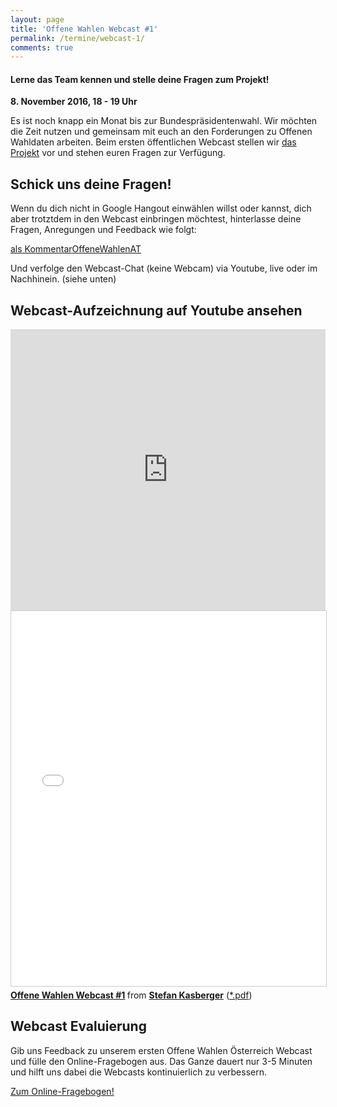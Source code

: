 ```yaml
---
layout: page
title: 'Offene Wahlen Webcast #1'
permalink: /termine/webcast-1/
comments: true
---
```


<h4 class="text-center lead">Lerne das Team kennen und stelle deine Fragen zum Projekt!</h4>

<div class="col-xs-12 col-sm-10 col-sm-offset-1 intro-webcast">
<p><strong>8. November 2016, 18 - 19 Uhr</strong></p>
<p>Es ist noch knapp ein Monat bis zur Bundespräsidentenwahl. Wir möchten die Zeit nutzen und gemeinsam mit euch an den Forderungen zu Offenen Wahldaten arbeiten. Beim ersten öffentlichen Webcast stellen wir <a href="/ueber-uns" title="Über uns">das Projekt</a> vor und stehen euren Fragen zur Verfügung.</p>
</div>

<h2 class="text-center">Schick uns deine Fragen!</h2>
<p>Wenn du dich nicht in Google Hangout einwählen willst oder kannst, dich aber trotztdem in den Webcast einbringen möchtest, hinterlasse deine Fragen, Anregungen und Feedback wie folgt:</p>
<a href="#disqus_thread" title="Kommentar" class="col-xs-12 col-sm-6 button-primary">als Kommentar<a href="https://twitter.com/search?f=tweets&q=%23OffeneWahlenAT&src=typd" title="OffeneWahlenAT" class="col-xs-12 col-sm-6 button-primary"><i class="fa fa-hashtag" aria-hidden="true"></i>OffeneWahlenAT</a>

Und verfolge den Webcast-Chat (keine Webcam) via Youtube, live oder im Nachhinein. (siehe unten)

<h2 class="text-center">Webcast-Aufzeichnung auf Youtube ansehen</h2>
<iframe width="100%" height="450" src="https://www.youtube.com/embed/OHw4cCBajiQ" frameborder="0" allowfullscreen></iframe>

<iframe src="//www.slideshare.net/slideshow/embed_code/key/oxXJ2oaPfeInOl" width="750" height="600" frameborder="0" marginwidth="0" marginheight="0" scrolling="no" style="border:1px solid #CCC; border-width:1px; margin-bottom:5px; max-width: 100%;" allowfullscreen> </iframe> <div style="margin-bottom:5px"> <strong> <a href="//www.slideshare.net/cheeseman1983/offene-wahlen-webcast-1" title="Offene Wahlen Webcast #1" target="_blank">Offene Wahlen Webcast #1</a> </strong> from <strong><a target="_blank" href="//www.slideshare.net/cheeseman1983">Stefan Kasberger</a></strong> (<a href="{{ site.staticurl }}pages/2016-11-08-webcast/presentation-offene-wahlen.pdf" title="Folien">*.pdf</a>)</div>

<div class="col-xs-12">
<h2 class="text-center">Webcast Evaluierung</h2>
<p>Gib uns Feedback zu unserem ersten Offene Wahlen Österreich Webcast und fülle den Online-Fragebogen aus. Das Ganze dauert nur 3-5 Minuten und hilft uns dabei die Webcasts kontinuierlich zu verbessern.</p>
<a href="https://docs.google.com/forms/d/e/1FAIpQLScAsbqYOHwypm8Jx2e5kG5gywLSX_nxuKL26c_PK9eG-fdo1g/viewform?entry.885293802&entry.1560647131&entry.805191984&entry.1321289864&entry.1811347659=Ja&entry.1302647824=Ja" title="Google Formular" class="col-xs-12 button-primary">Zum Online-Fragebogen!</a>
</div>
